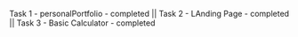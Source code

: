 Task 1 - personalPortfolio - completed
 || Task 2 - LAnding Page - completed
 || Task 3 - Basic Calculator - completed
